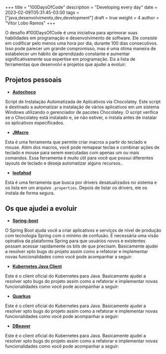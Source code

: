 +++
title = "100DaysOfCode"
description = "Developing every day"
date = 2023-02-09T05:31:45-03:00
tags = ["java,desenvolvimento,dev,development"]
draft = true
weight = 4
author = "Vitor Lobo Ramos"
+++


O desafio #100DaysOfCode é uma iniciativa para aprimorar suas habilidades em programação e desenvolvimento de software. Ele consiste em codificar pelo menos uma hora por dia, durante 100 dias consecutivos. Isso pode parecer um grande compromisso, mas é uma ótima maneira de estabelecer um hábito de aprendizado constante e aumentar significativamente sua expertise em programação. Eis a lista de ferramentas que desenvolvi e projetos que ajudei a evoluir:

## Projetos pessoais

* **[Autochoco](https://github.com/lobocode/autochoco)** 

Script de Instalação Automatizada de Aplicativos via Chocolatey. Este script é destinado a automatizar a instalação de vários aplicativos em um sistema Windows utilizando o gerenciador de pacotes Chocolatey. O script verifica se o Chocolatey está instalado e, se não estiver, o instala antes de instalar os aplicativos especificados.

* **[JMacro](https://github.com/lobocode/JMacro)** 

Esta é uma ferramenta que permite criar macros a partir do teclado e mouse. Além dos macros, você pode remapear teclas e combinar ações de teclado e mouse para serem executadas com apenas um ou mais comandos. Essa ferramenta é muito útil para você que possui diferentes layouts de teclado e deseja automatizar alguns recursos..

* **[loofahsd](https://github.com/lobocode/loofahsd)** 

Esta é uma ferramenta que busca por drivers desatualizados no sistema e os lista em um arquivo `.properties`. Depois de listar os drivers, ele os instala de forma segura.
  

## Os que ajudei a evoluir 

* **[Spring-boot](https://github.com/spring-projects/spring-boot)** 
  
O Spring Boot ajuda você a criar aplicativos e serviços de nível de produção com tecnologia Spring com o mínimo de confusão. É necessária uma visão opinativa da plataforma Spring para que usuários novos e existentes possam acessar rapidamente os bits de que precisam. Basicamente ajudei a resolver xpto bugs do projeto assim como a refatorar e implementar novas funcionalidades como você pode acompanhar a seguir:



* **[Kubernetes Java Client](https://github.com/kubernetes-client/java)** 

Este é o client oficial do Kubernetes para Java. Basicamente ajudei a resolver xpto bugs do projeto assim como a refatorar e implementar novas funcionalidades como você pode acompanhar a seguir:

* **[Quarkus](https://github.com/quarkusio/quarkus)** 

Este é o client oficial do Kubernetes para Java. Basicamente ajudei a resolver xpto bugs do projeto assim como a refatorar e implementar novas funcionalidades como você pode acompanhar a seguir:

* **[DBeaver](https://github.com/dbeaver/dbeaver)** 

Este é o client oficial do Kubernetes para Java. Basicamente ajudei a resolver xpto bugs do projeto assim como a refatorar e implementar novas funcionalidades como você pode acompanhar a seguir:

